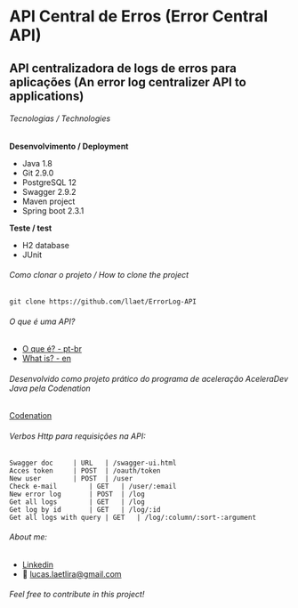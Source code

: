 # API Central de Erros (Error Central API)

## API centralizadora de logs de erros para aplicações (An error log centralizer API to applications)

###### Tecnologias / Technologies
**Desenvolvimento / Deployment**
 - Java 1.8
 - Git 2.9.0
 - PostgreSQL 12
 - Swagger 2.9.2
 - Maven project
 - Spring boot 2.3.1

**Teste / test**
 - H2 database
 - JUnit
 
###### Como clonar o projeto / How to clone the project
	git clone https://github.com/llaet/ErrorLog-API
	
###### O que é uma API?
 - [O que é? - pt-br](https://www.redhat.com/pt-br/topics/api/what-are-application-programming-interfaces)
 - [What is? - en](https://www.redhat.com/en/topics/api/what-are-application-programming-interfaces)

###### Desenvolvido como projeto prático do programa de aceleração AceleraDev Java pela Codenation
[Codenation](https://www.codenation.dev/)

###### Verbos Http para requisições na API:
	Swagger doc		| URL	| /swagger-ui.html
	Acces token		| POST	| /oauth/token
	New user		| POST	| /user
	Check e-mail		| GET	| /user/:email
	New error log		| POST	| /log
	Get all logs		| GET	| /log
	Get log by id		| GET	| /log/:id
	Get all logs with query	| GET	| /log/:column/:sort-:argument

###### About me:
  - [Linkedin](https://www.linkedin.com/in/lucas-laet-b47452187/)
  - :e-mail: lucas.laetlira@gmail.com

###### Feel free to contribute in this project!
